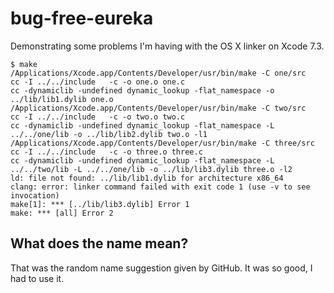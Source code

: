 # bug-free-eureka

Demonstrating some problems I'm having with the OS X linker on Xcode 7.3.

```
$ make
/Applications/Xcode.app/Contents/Developer/usr/bin/make -C one/src
cc -I ../../include   -c -o one.o one.c
cc -dynamiclib -undefined dynamic_lookup -flat_namespace -o ../lib/lib1.dylib one.o
/Applications/Xcode.app/Contents/Developer/usr/bin/make -C two/src
cc -I ../../include   -c -o two.o two.c
cc -dynamiclib -undefined dynamic_lookup -flat_namespace -L ../../one/lib -o ../lib/lib2.dylib two.o -l1
/Applications/Xcode.app/Contents/Developer/usr/bin/make -C three/src
cc -I ../../include   -c -o three.o three.c
cc -dynamiclib -undefined dynamic_lookup -flat_namespace -L ../../two/lib -L ../../one/lib -o ../lib/lib3.dylib three.o -l2
ld: file not found: ../lib/lib1.dylib for architecture x86_64
clang: error: linker command failed with exit code 1 (use -v to see invocation)
make[1]: *** [../lib/lib3.dylib] Error 1
make: *** [all] Error 2
```

## What does the name mean?

That was the random name suggestion given by GitHub. It was so good, I had to
use it.
